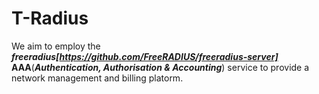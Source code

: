 # T-Radius
We aim to employ the ***freeradius[https://github.com/FreeRADIUS/freeradius-server]*** **AAA**(***Authentication, Authorisation & Accounting***)
service to provide a network management and billing platorm.
